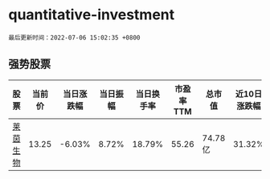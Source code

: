 # quantitative-investment

`最后更新时间：2022-07-06 15:02:35 +0800`

## 强势股票

|股票|当前价|当日涨跌幅|当日振幅|当日换手率|市盈率TTM|总市值|近10日涨跌幅|
|----|----|----|----|----|----|----|----|
|[莱茵生物](https://xueqiu.com/S/SZ002166)|13.25|-6.03%|8.72%|18.79%|55.26|74.78亿|31.32%|
